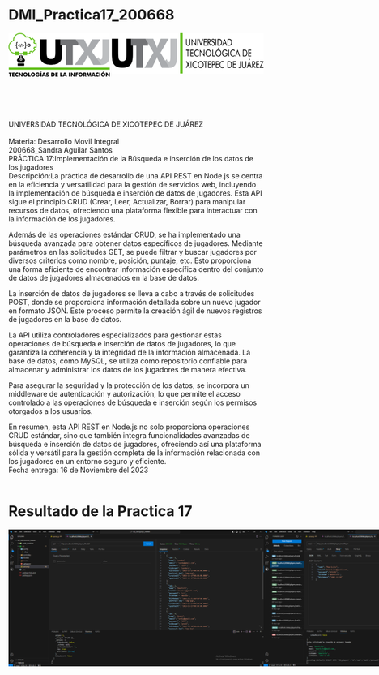 # DMI_Practica17_200668
<div style="display: flex; justify-content: space-between;">
    <img align="left" src="https://github.com/Sanders2616/DMI_Practica16_200668/blob/27d5005f48d746c6df7b8ffe5a3d0b4dedbe6e6f/logos/LOGO%20TIC.png?raw=true" alt="Imagen 1" width="200"; />
    <img align="right" src="https://github.com/Sanders2616/DMI_Practica16_200668/blob/27d5005f48d746c6df7b8ffe5a3d0b4dedbe6e6f/logos/LOGO%20UTXJ%202019.png?raw=true" alt="Imagen 2" width="300" height="80" />
</div><br><br><br><br><br>
UNIVERSIDAD TECNOLÓGICA DE XICOTEPEC DE JUÁREZ <br><br>
Materia: Desarrollo Movil Integral <br>
200668_Sandra Aguilar Santos<br>
PRÁCTICA 17:Implementación de la Búsqueda e inserción de los datos de los jugadores<br>
Descripción:La práctica de desarrollo de una API REST en Node.js se centra en la eficiencia y versatilidad para la gestión de servicios web, incluyendo la implementación de búsqueda e inserción de datos de jugadores. Esta API sigue el principio CRUD (Crear, Leer, Actualizar, Borrar) para manipular recursos de datos, ofreciendo una plataforma flexible para interactuar con la información de los jugadores.

Además de las operaciones estándar CRUD, se ha implementado una búsqueda avanzada para obtener datos específicos de jugadores. Mediante parámetros en las solicitudes GET, se puede filtrar y buscar jugadores por diversos criterios como nombre, posición, puntaje, etc. Esto proporciona una forma eficiente de encontrar información específica dentro del conjunto de datos de jugadores almacenados en la base de datos.

La inserción de datos de jugadores se lleva a cabo a través de solicitudes POST, donde se proporciona información detallada sobre un nuevo jugador en formato JSON. Este proceso permite la creación ágil de nuevos registros de jugadores en la base de datos.

La API utiliza controladores especializados para gestionar estas operaciones de búsqueda e inserción de datos de jugadores, lo que garantiza la coherencia y la integridad de la información almacenada. La base de datos, como MySQL, se utiliza como repositorio confiable para almacenar y administrar los datos de los jugadores de manera efectiva.

Para asegurar la seguridad y la protección de los datos, se incorpora un middleware de autenticación y autorización, lo que permite el acceso controlado a las operaciones de búsqueda e inserción según los permisos otorgados a los usuarios.

En resumen, esta API REST en Node.js no solo proporciona operaciones CRUD estándar, sino que también integra funcionalidades avanzadas de búsqueda e inserción de datos de jugadores, ofreciendo así una plataforma sólida y versátil para la gestión completa de la información relacionada con los jugadores en un entorno seguro y eficiente. <br>
Fecha entrega: 16 de Noviembre del 2023 <br> <br>

# Resultado de la Practica 17

<div style="display: flex; justify-content:">
 <img align="left" src="img/1.png?raw=true" alt="Imagen 1" width="800";/>
 <img align="left" src="img/2.png?raw=true" alt="Imagen 1" width="800";/>
 <img align="left" src="img/3.png?raw=true" alt="Imagen 1" width="800";/>
 <img align="left" src="img/4.png?raw=true" alt="Imagen 1" width="800";/>
 <img align="left" src="img/5.png?raw=true" alt="Imagen 1" width="800";/>
 <img align="left" src="img/6.png?raw=true" alt="Imagen 1" width="800";/>



</div>
